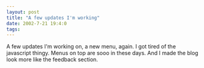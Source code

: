 ```yaml
---
layout: post
title: "A few updates I'm working"
date: 2002-7-21 19:4:0
tags: 
---
```


A few updates I'm working on, a new menu, again. I got tired of the javascript thingy. Menus on top are sooo in these days. And I made the blog look more like the feedback section.

